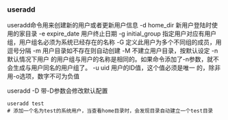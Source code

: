 ### useradd
useradd命令用来创建新的用户或者更新用户信息
-d home_dir 新用户登陆时使用的家目录
-e expire_date 用户终止日期
-g initial_group 指定用户对应有用户组，用户组名必须为系统已经存在的名称
-G 定义此用户为多个不同组的成员，用逗号分隔
-m 用户目录如不存在则自动创建
-M 不建立用户目录，按默认设定
-n 默认情况下用户 的用户组与用户的名称是相同的。如果命令添加了-n参数，就不会生成与用户同名的用户组了。
-u uid 用户的ID值，这个值必须是唯一 的，除非用-o选项，数字不可为负值

useradd -D 带-D参数会修改默认配置
```shell
useradd test
# 添加一个名为test的系统用户，当查看home目录时，会发现目录自动建立一个test目录
```